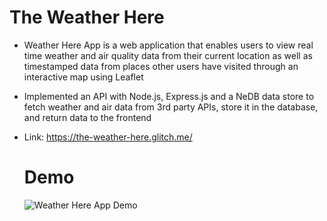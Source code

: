 # The Weather Here

- Weather Here App is a web application that enables users to view real time weather and air quality data from their current location as well as timestamped data from places other users have visited through an interactive map using Leaflet
- Implemented an API with Node.js, Express.js and a NeDB data store to fetch weather and air data from 3rd party APIs, store it in the database, and return data to the frontend
- Link: https://the-weather-here.glitch.me/
  
  # Demo
  
  ![Weather Here App Demo](weatherhereapp.gif)
